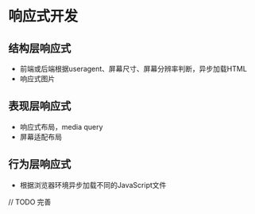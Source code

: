 # 响应式开发

## 结构层响应式

* 前端或后端根据useragent、屏幕尺寸、屏幕分辨率判断，异步加载HTML
* 响应式图片

## 表现层响应式

* 响应式布局，media query
* 屏幕适配布局

## 行为层响应式

* 根据浏览器环境异步加载不同的JavaScript文件

// TODO 完善